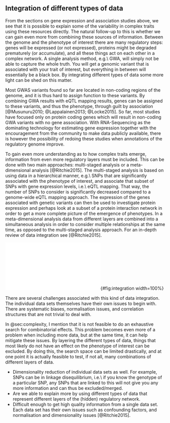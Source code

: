 ## Integration of different types of data

From the sections on gene expression and association studies above, we see that it is possible to explain some of the variability in complex traits using these resources directly. The natural follow-up to this is whether we can gain even more from combining these sources of information. Between the genome and the phenotype of interest there are many regulatory steps: genes will be expressed (or not expressed), proteins might be degraded prematurely (or accumulate), and all these things act on each other in a complex network. A single analysis method, e.g.\ GWA, will simply not be able to capture the whole truth. You will get a genomic variant that is associated with your trait of interest, but everything in between will essentially be a black box. By integrating different types of data some more light can be shed on this matter.

Most GWAS variants found so far are located in non-coding regions of the genome, and it is thus hard to assign function to these variants. By combining GWA results with eQTL mapping results, genes can be assigned to these variants, and thus the phenotype, through guilt by association [@Musunuru2010; @Lappalainen2013; @Locke2015]. So far, most studies have focused only on protein coding genes which will result in non-coding GWA variants with no gene association. With RNA-Sequencing as the dominating technology for estimating gene expression together with the encouragement from the community to make data publicly available, there is however the possibility of redoing these studies when annotations of the regulatory genome improve.

To gain even more understanding as to how complex traits emerge, information from even more regulatory layers must be included. This can be done with two main approaches: multi-staged analysis or a meta-dimensional analysis [@Ritchie2015]. The multi-staged analysis is based on using data in a hierarchical manner, e.g.\ SNPs that are significantly associated with the phenotype of interest, and associate that subset of SNPs with gene expression levels, i.e.\ eQTL mapping. That way, the number of SNPs to consider is significantly decreased compared to a genome-wide eQTL mapping approach. The expression of the genes associated with genetic variants can then be used to investigate protein expression and perhaps look at a subset of a protein interaction network in order to get a more complete picture of the emergence of phenotypes. In a meta-dimensional analysis data from different layers are combined into a simultaneous analysis in order to consider multiple relationships at the same time, as opposed to the multi-staged analysis approach. For an in-depth review of data integration see [@Ritchie2015].

![Figure showing the different types of associations we have and what we could possibly get from combining these.](figures/data_integration.pdf){#fig:integration width=100%}

There are several challenges associated with this kind of data integration. The individual data sets themselves have their own issues to begin with. There are systematic biases, normalisation issues, and correlation structures that are not trivial to deal with.

In @sec:complexity, I mention that it is not feasible to do an exhaustive search for combinatorial effects. This problem becomes even more of a problem when including more data, but at the same time, it can help mitigate these issues. By layering the different types of data, things that most likely do not have an effect on the phenotype of interest can be excluded. By doing this, the search space can be limited drastically, and at one point it is actually feasible to test, if not all, many combinations of different layers of data.

- Dimensionality reduction of individual data sets as well. For example, SNPs can be in linkage disequilibrium, i.e.\ if you know the genotype of a particular SNP, any SNPs that are linked to this will not give you any more information and can thus be excluded/merged.
- Are we able to explain more by using different types of data that represent different layers of the (hidden) regulatory network.
- Difficult enough to get high quality information from a single data set. Each data set has their own issues such as confounding factors, and normalisation and dimensionality issues [@Ritchie2015].
